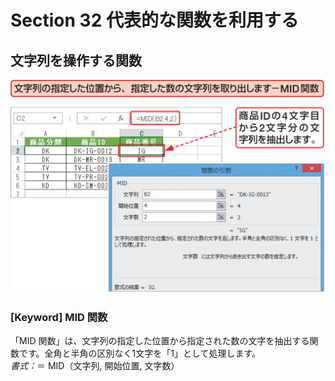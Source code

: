 # Section 32 代表的な関数を利用する

## 文字列を操作する関数

![](002.png)

### [Keyword] MID 関数
「MID 関数」は、文字列の指定した位置から指定された数の文字を抽出する関数です。全角と半角の区別なく1文字を「1」として処理します。  
<em>書式：</em>＝ MID（文字列, 開始位置, 文字数）
